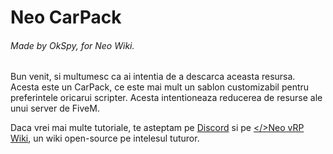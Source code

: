# Neo CarPack

###### Made by OkSpy, for Neo Wiki.

Bun venit, si multumesc ca ai intentia de a descarca aceasta resursa. Acesta este un CarPack, ce este mai mult un sablon customizabil pentru preferintele oricarui scripter. Acesta intentioneaza reducerea de resurse ale unui server de FiveM.

Daca vrei mai multe tutoriale, te asteptam pe [Discord](https://discord.gg/skBEqPSxWT) si pe [</>Neo vRP Wiki](https://neowiki.notion.site/Neo-vRP-Hub-Wiki-77b397556ba14d0b8292fd85f6d84da4), un wiki open-source pe intelesul tuturor.

